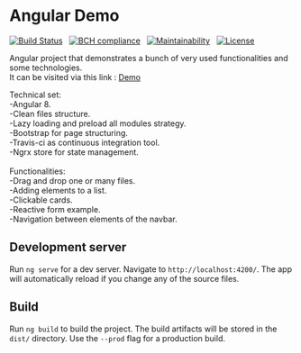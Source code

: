 
# Angular Demo


[![Build Status](https://travis-ci.com/NourKrichene/nour-angular-demo.svg?token=CSQ66XizRQksiBMQPuMx&branch=master)](https://app.travis-ci.com/github/NourKrichene/nour-angular-demo) &nbsp; [![BCH compliance](https://bettercodehub.com/edge/badge/NourKrichene/nour-angular-demo?branch=master)](https://bettercodehub.com/results/NourKrichene/nour-angular-demo) &nbsp; [![Maintainability](https://api.codeclimate.com/v1/badges/0ac1d6fc624801e0f9cc/maintainability)](https://codeclimate.com/github/NoorKrichen/nour-angular-demo/maintainability) &nbsp; [![License](http://img.shields.io/:license-apache%202.0-brightgreen.svg)](http://www.apache.org/licenses/LICENSE-2.0.html)


Angular project that demonstrates a bunch of very used functionalities and some technologies. <br/>
It can be visited via this link :  <a href="https://nourkrichene.github.io/nour-angular-demo/">Demo</a>


Technical set:<br/>
-Angular 8.<br/>
-Clean files structure.<br/>
-Lazy loading and preload all modules strategy.<br/>
-Bootstrap for page structuring.<br/>
-Travis-ci as continuous integration tool.<br/>
-Ngrx store for state management.<br/>
<br/>
Functionalities:<br/>
-Drag and drop one or many files.<br/>
-Adding elements to a list.<br/>
-Clickable cards.<br/>
-Reactive form example.<br/>
-Navigation between elements of the navbar.<br/>

## Development server

Run `ng serve` for a dev server. Navigate to `http://localhost:4200/`. The app will automatically reload if you change any of the source files.


## Build

Run `ng build` to build the project. The build artifacts will be stored in the `dist/` directory. Use the `--prod` flag for a production build.
